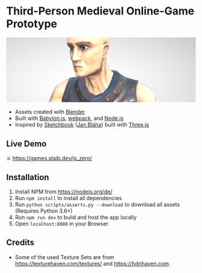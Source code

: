 # Third-Person Medieval Online-Game Prototype

![JS_Zero](src/promotion/promo6_cut.PNG)

  - Assets created with [Blender](https://www.blender.org/)
  - Built with [Babylon.js](https://www.babylonjs.com/), [webpack](https://webpack.js.org/), and [Node.js](https://nodejs.org/)
  - Inspired by [Sketchbook](https://github.com/swift502/Sketchbook) ([Jan Bláha](https://jblaha.art/)) built with [Three.js](https://threejs.org/)

## Live Demo

⚔️ https://games.staib.dev/js_zero/

## Installation

1. Install NPM from https://nodejs.org/de/
2. Run `npm install` to install all dependencies
3. Run `python scripts/asserts.py --download` to download all assets (Requires Python 3.6+)
4. Run `npm run dev` to build and host the app locally
5. Open `localhost:8080` in your Browser

## Credits

* Some of the used Texture Sets are from https://texturehaven.com/textures/ and https://hdrihaven.com.
